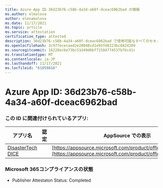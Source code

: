 ```yaml
---
title: Azure App ID 36d23b76-c58b-4a34-a60f-dceac6962bad の情報
ms.author: elmalova
author: elenamalova
ms.date: 11/17/2021
ms.topic: article
ms.service: attestation
certification_type: attested
description: 36d23b76-c58b-4a34-a60f-dceac6962bad で使用可能なすべてのセキュリティおよびコンプライアンス情報。
ms.openlocfilehash: 3c977ececaed2e28048cd1e95fd8223bc8424209
ms.sourcegitcommit: 16228ecbe73bc51d49d6bf71584774537b76c41c
ms.translationtype: MT
ms.contentlocale: ja-JP
ms.lasthandoff: 11/17/2021
ms.locfileid: "61059816"
---
```

# <a name="azure-app-id-36d23b76-c58b-4a34-a60f-dceac6962bad"></a>Azure App ID: 36d23b76-c58b-4a34-a60f-dceac6962bad


### <a name="apps-associated-with-this-id"></a>この ID に関連付けられているアプリ:
| **アプリ名** | **認定** | **AppSource での表示** |
|--------------|---------------|-----------------------|
| [DisasterTech DICE](https://docs.microsoft.com/microsoft-365-app-certification/forward/WA200001909) |  | [https://appsource.microsoft.com/product/office/WA200001909](https://appsource.microsoft.com/product/office/WA200001909) |

### <a name="microsoft-365-app-compliance-status"></a>Microsoft 365コンプライアンスの状態
- Publisher Attestaton Status: Completed

